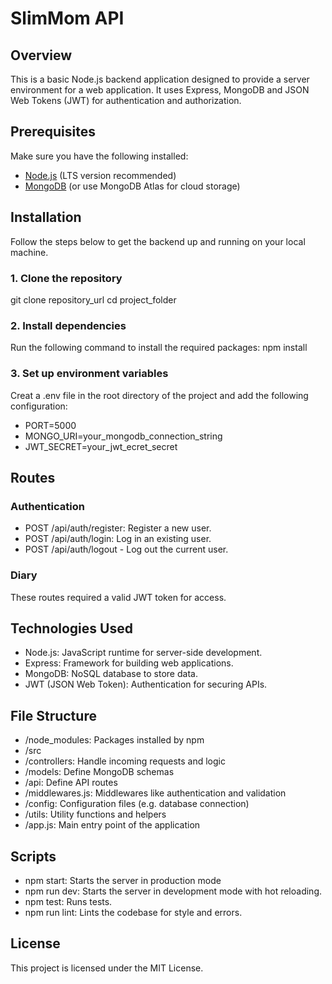 # SlimMom API

## Overview

This is a basic Node.js backend application designed to provide a server environment for a web application. It uses Express, MongoDB and JSON Web Tokens (JWT) for authentication and authorization.

## Prerequisites

Make sure you have the following installed:

- [Node.js](https://nopejs.org/) (LTS version recommended)
- [MongoDB](https://www.mongodb.com) (or use MongoDB Atlas for cloud storage)

## Installation

Follow the steps below to get the backend up and running on your local machine.

### 1. Clone the repository

git clone repository_url
cd project_folder

### 2. Install dependencies

Run the following command to install the required packages:
npm install

### 3. Set up environment variables

Creat a .env file in the root directory of the project and add the following configuration:

- PORT=5000
- MONGO_URI=your_mongodb_connection_string
- JWT_SECRET=your_jwt_ecret_secret

## Routes

### Authentication

- POST /api/auth/register: Register a new user.
- POST /api/auth/login: Log in an existing user.
- POST /api/auth/logout - Log out the current user.

### Diary

These routes required a valid JWT token for access.

## Technologies Used

- Node.js: JavaScript runtime for server-side development.
- Express: Framework for building web applications.
- MongoDB: NoSQL database to store data.
- JWT (JSON Web Token): Authentication for securing APIs.

## File Structure

- /node_modules: Packages installed by npm
- /src
- /controllers: Handle incoming requests and logic
- /models: Define MongoDB schemas
- /api: Define API routes
- /middlewares.js: Middlewares like authentication and validation
- /config: Configuration files (e.g. database connection)
- /utils: Utility functions and helpers
- /app.js: Main entry point of the application

## Scripts

- npm start: Starts the server in production mode
- npm run dev: Starts the server in development mode with hot reloading.
- npm test: Runs tests.
- npm run lint: Lints the codebase for style and errors.

## License

This project is licensed under the MIT License.
